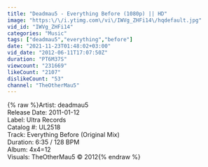 ```yaml
---
title: "Deadmau5 - Everything Before (1080p) || HD"
image: "https:\/\/i.ytimg.com\/vi\/IWVg_ZHFi14\/hqdefault.jpg"
vid_id: "IWVg_ZHFi14"
categories: "Music"
tags: ["deadmau5","everything","before"]
date: "2021-11-23T01:48:02+03:00"
vid_date: "2012-06-11T17:07:50Z"
duration: "PT6M37S"
viewcount: "231669"
likeCount: "2107"
dislikeCount: "53"
channel: "TheOtherMau5"
---
```

{% raw %}Artist: deadmau5<br />Release Date: 2011-01-12<br />Label: Ultra Records<br />Catalog #: UL2518<br />Track: Everything Before (Original Mix)<br />Duration: 6:35 / 128 BPM<br />Album: 4x4=12<br />Visuals: TheOtherMau5 © 2012{% endraw %}
